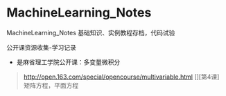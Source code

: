 # MachineLearning_Notes
MachineLearning_Notes  基础知识、实例教程存档，代码试验



公开课资源收集-学习记录
* 是麻省理工学院公开课：多变量微积分
> http://open.163.com/special/opencourse/multivariable.html
[][第4课]矩阵方程，平面方程



